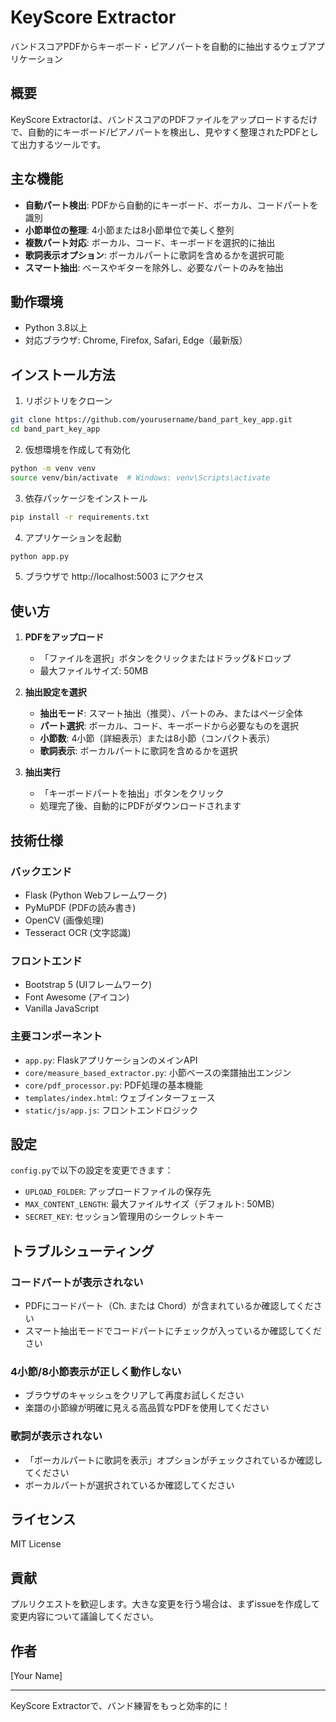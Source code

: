 # KeyScore Extractor

バンドスコアPDFからキーボード・ピアノパートを自動的に抽出するウェブアプリケーション

## 概要

KeyScore Extractorは、バンドスコアのPDFファイルをアップロードするだけで、自動的にキーボード/ピアノパートを検出し、見やすく整理されたPDFとして出力するツールです。

## 主な機能

- **自動パート検出**: PDFから自動的にキーボード、ボーカル、コードパートを識別
- **小節単位の整理**: 4小節または8小節単位で美しく整列
- **複数パート対応**: ボーカル、コード、キーボードを選択的に抽出
- **歌詞表示オプション**: ボーカルパートに歌詞を含めるかを選択可能
- **スマート抽出**: ベースやギターを除外し、必要なパートのみを抽出

## 動作環境

- Python 3.8以上
- 対応ブラウザ: Chrome, Firefox, Safari, Edge（最新版）

## インストール方法

1. リポジトリをクローン
```bash
git clone https://github.com/yourusername/band_part_key_app.git
cd band_part_key_app
```

2. 仮想環境を作成して有効化
```bash
python -m venv venv
source venv/bin/activate  # Windows: venv\Scripts\activate
```

3. 依存パッケージをインストール
```bash
pip install -r requirements.txt
```

4. アプリケーションを起動
```bash
python app.py
```

5. ブラウザで http://localhost:5003 にアクセス

## 使い方

1. **PDFをアップロード**
   - 「ファイルを選択」ボタンをクリックまたはドラッグ&ドロップ
   - 最大ファイルサイズ: 50MB

2. **抽出設定を選択**
   - **抽出モード**: スマート抽出（推奨）、パートのみ、またはページ全体
   - **パート選択**: ボーカル、コード、キーボードから必要なものを選択
   - **小節数**: 4小節（詳細表示）または8小節（コンパクト表示）
   - **歌詞表示**: ボーカルパートに歌詞を含めるかを選択

3. **抽出実行**
   - 「キーボードパートを抽出」ボタンをクリック
   - 処理完了後、自動的にPDFがダウンロードされます

## 技術仕様

### バックエンド
- Flask (Python Webフレームワーク)
- PyMuPDF (PDFの読み書き)
- OpenCV (画像処理)
- Tesseract OCR (文字認識)

### フロントエンド
- Bootstrap 5 (UIフレームワーク)
- Font Awesome (アイコン)
- Vanilla JavaScript

### 主要コンポーネント
- `app.py`: FlaskアプリケーションのメインAPI
- `core/measure_based_extractor.py`: 小節ベースの楽譜抽出エンジン
- `core/pdf_processor.py`: PDF処理の基本機能
- `templates/index.html`: ウェブインターフェース
- `static/js/app.js`: フロントエンドロジック

## 設定

`config.py`で以下の設定を変更できます：
- `UPLOAD_FOLDER`: アップロードファイルの保存先
- `MAX_CONTENT_LENGTH`: 最大ファイルサイズ（デフォルト: 50MB）
- `SECRET_KEY`: セッション管理用のシークレットキー

## トラブルシューティング

### コードパートが表示されない
- PDFにコードパート（Ch. または Chord）が含まれているか確認してください
- スマート抽出モードでコードパートにチェックが入っているか確認してください

### 4小節/8小節表示が正しく動作しない
- ブラウザのキャッシュをクリアして再度お試しください
- 楽譜の小節線が明確に見える高品質なPDFを使用してください

### 歌詞が表示されない
- 「ボーカルパートに歌詞を表示」オプションがチェックされているか確認してください
- ボーカルパートが選択されているか確認してください

## ライセンス

MIT License

## 貢献

プルリクエストを歓迎します。大きな変更を行う場合は、まずissueを作成して変更内容について議論してください。

## 作者

[Your Name]

---

KeyScore Extractorで、バンド練習をもっと効率的に！